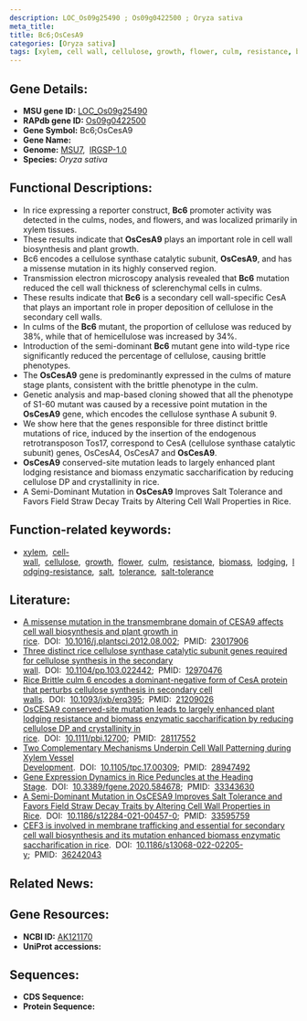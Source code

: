 ```yaml
---
description: LOC_Os09g25490 ; Os09g0422500 ; Oryza sativa
meta_title:
title: Bc6;OsCesA9
categories: [Oryza sativa]
tags: [xylem, cell wall, cellulose, growth, flower, culm, resistance, biomass, lodging, lodging resistance, salt, tolerance, salt tolerance]
---
```


## Gene Details:
- **MSU gene ID:** [LOC_Os09g25490](http://rice.uga.edu/cgi-bin/ORF_infopage.cgi?orf=LOC_Os09g25490)  
- **RAPdb gene ID:** [Os09g0422500](https://rapdb.dna.affrc.go.jp/locus/?name=Os09g0422500)  
- **Gene Symbol:** Bc6;OsCesA9
- **Gene Name:**
- **Genome:**  [MSU7](http://rice.uga.edu/),&nbsp;&nbsp;[IRGSP-1.0](https://rapdb.dna.affrc.go.jp/download/irgsp1.html)
- **Species:** *Oryza sativa*

## Functional Descriptions:
   - In rice expressing a reporter construct, **Bc6** promoter activity was detected in the culms, nodes, and flowers, and was localized primarily in xylem tissues.
   - These results indicate that **OsCesA9** plays an important role in cell wall biosynthesis and plant growth.
   - Bc6 encodes a cellulose synthase catalytic subunit, **OsCesA9**, and has a missense mutation in its highly conserved region.
   - Transmission electron microscopy analysis revealed that **Bc6** mutation reduced the cell wall thickness of sclerenchymal cells in culms.
   - These results indicate that **Bc6** is a secondary cell wall-specific CesA that plays an important role in proper deposition of cellulose in the secondary cell walls.
   - In culms of the **Bc6** mutant, the proportion of cellulose was reduced by 38%, while that of hemicellulose was increased by 34%.
   - Introduction of the semi-dominant **Bc6** mutant gene into wild-type rice significantly reduced the percentage of cellulose, causing brittle phenotypes.
   - The **OsCesA9** gene is predominantly expressed in the culms of mature stage plants, consistent with the brittle phenotype in the culm.
   - Genetic analysis and map-based cloning showed that all the phenotype of S1-60 mutant was caused by a recessive point mutation in the **OsCesA9** gene, which encodes the cellulose synthase A subunit 9.
   - We show here that the genes responsible for three distinct brittle mutations of rice, induced by the insertion of the endogenous retrotransposon Tos17, correspond to CesA (cellulose synthase catalytic subunit) genes, OsCesA4, OsCesA7 and **OsCesA9**.
   - **OsCesA9** conserved-site mutation leads to largely enhanced plant lodging resistance and biomass enzymatic saccharification by reducing cellulose DP and crystallinity in rice.
   - A Semi-Dominant Mutation in **OsCesA9** Improves Salt Tolerance and Favors Field Straw Decay Traits by Altering Cell Wall Properties in Rice.

## Function-related keywords:
   - [xylem](/tags/xylem/),&nbsp;&nbsp;[cell-wall](/tags/cell-wall/),&nbsp;&nbsp;[cellulose](/tags/cellulose/),&nbsp;&nbsp;[growth](/tags/growth/),&nbsp;&nbsp;[flower](/tags/flower/),&nbsp;&nbsp;[culm](/tags/culm/),&nbsp;&nbsp;[resistance](/tags/resistance/),&nbsp;&nbsp;[biomass](/tags/biomass/),&nbsp;&nbsp;[lodging](/tags/lodging/),&nbsp;&nbsp;[lodging-resistance](/tags/lodging-resistance/),&nbsp;&nbsp;[salt](/tags/salt/),&nbsp;&nbsp;[tolerance](/tags/tolerance/),&nbsp;&nbsp;[salt-tolerance](/tags/salt-tolerance/)

## Literature:
   - [A missense mutation in the transmembrane domain of CESA9 affects cell wall biosynthesis and plant growth in rice](https://www.doi.org/10.1016/j.plantsci.2012.08.002).&nbsp;&nbsp;DOI:&nbsp;&nbsp;[10.1016/j.plantsci.2012.08.002](https://www.doi.org/10.1016/j.plantsci.2012.08.002);&nbsp;&nbsp;PMID:&nbsp;&nbsp;[23017906](https://pubmed.ncbi.nlm.nih.gov/23017906/)
   - [Three distinct rice cellulose synthase catalytic subunit genes required for cellulose synthesis in the secondary wall](https://www.doi.org/10.1104/pp.103.022442).&nbsp;&nbsp;DOI:&nbsp;&nbsp;[10.1104/pp.103.022442](https://www.doi.org/10.1104/pp.103.022442);&nbsp;&nbsp;PMID:&nbsp;&nbsp;[12970476](https://pubmed.ncbi.nlm.nih.gov/12970476/)
   - [Rice Brittle culm 6 encodes a dominant-negative form of CesA protein that perturbs cellulose synthesis in secondary cell walls](https://www.doi.org/10.1093/jxb/erq395).&nbsp;&nbsp;DOI:&nbsp;&nbsp;[10.1093/jxb/erq395](https://www.doi.org/10.1093/jxb/erq395);&nbsp;&nbsp;PMID:&nbsp;&nbsp;[21209026](https://pubmed.ncbi.nlm.nih.gov/21209026/)
   - [OsCESA9 conserved-site mutation leads to largely enhanced plant lodging resistance and biomass enzymatic saccharification by reducing cellulose DP and crystallinity in rice](https://www.doi.org/10.1111/pbi.12700).&nbsp;&nbsp;DOI:&nbsp;&nbsp;[10.1111/pbi.12700](https://www.doi.org/10.1111/pbi.12700);&nbsp;&nbsp;PMID:&nbsp;&nbsp;[28117552](https://pubmed.ncbi.nlm.nih.gov/28117552/)
   - [Two Complementary Mechanisms Underpin Cell Wall Patterning during Xylem Vessel Development](https://www.doi.org/10.1105/tpc.17.00309).&nbsp;&nbsp;DOI:&nbsp;&nbsp;[10.1105/tpc.17.00309](https://www.doi.org/10.1105/tpc.17.00309);&nbsp;&nbsp;PMID:&nbsp;&nbsp;[28947492](https://pubmed.ncbi.nlm.nih.gov/28947492/)
   - [Gene Expression Dynamics in Rice Peduncles at the Heading Stage](https://www.doi.org/10.3389/fgene.2020.584678).&nbsp;&nbsp;DOI:&nbsp;&nbsp;[10.3389/fgene.2020.584678](https://www.doi.org/10.3389/fgene.2020.584678);&nbsp;&nbsp;PMID:&nbsp;&nbsp;[33343630](https://pubmed.ncbi.nlm.nih.gov/33343630/)
   - [A Semi-Dominant Mutation in OsCESA9 Improves Salt Tolerance and Favors Field Straw Decay Traits by Altering Cell Wall Properties in Rice](https://www.doi.org/10.1186/s12284-021-00457-0).&nbsp;&nbsp;DOI:&nbsp;&nbsp;[10.1186/s12284-021-00457-0](https://www.doi.org/10.1186/s12284-021-00457-0);&nbsp;&nbsp;PMID:&nbsp;&nbsp;[33595759](https://pubmed.ncbi.nlm.nih.gov/33595759/)
   - [CEF3 is involved in membrane trafficking and essential for secondary cell wall biosynthesis and its mutation enhanced biomass enzymatic saccharification in rice](https://www.doi.org/10.1186/s13068-022-02205-y).&nbsp;&nbsp;DOI:&nbsp;&nbsp;[10.1186/s13068-022-02205-y](https://www.doi.org/10.1186/s13068-022-02205-y);&nbsp;&nbsp;PMID:&nbsp;&nbsp;[36242043](https://pubmed.ncbi.nlm.nih.gov/36242043/)

## Related News:

## Gene Resources:
- **NCBI ID:**  [AK121170](http://www.ncbi.nlm.nih.gov/nuccore/AK121170)
- **UniProt accessions:** [](https://www.uniprot.org/uniprotkb//entry)

## Sequences:
- **CDS Sequence:**
- **Protein Sequence:**
